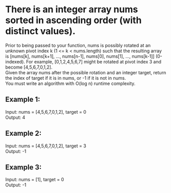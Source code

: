 # There is an integer array nums sorted in ascending order (with distinct values).
Prior to being passed to your function, nums is possibly rotated at an unknown pivot index k (1 <= k < nums.length) such that the resulting array is [nums[k], nums[k+1], ..., nums[n-1], nums[0], nums[1], ..., nums[k-1]] (0-indexed). For example, [0,1,2,4,5,6,7] might be rotated at pivot index 3 and become [4,5,6,7,0,1,2].  
Given the array nums after the possible rotation and an integer target, return the index of target if it is in nums, or -1 if it is not in nums.  
You must write an algorithm with O(log n) runtime complexity.

 

## Example 1:

Input: nums = [4,5,6,7,0,1,2], target = 0  
Output: 4  
## Example 2:

Input: nums = [4,5,6,7,0,1,2], target = 3  
Output: -1  
## Example 3:

Input: nums = [1], target = 0  
Output: -1